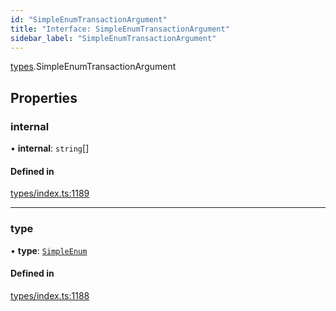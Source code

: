 ```yaml
---
id: "SimpleEnumTransactionArgument"
title: "Interface: SimpleEnumTransactionArgument"
sidebar_label: "SimpleEnumTransactionArgument"
---
```


[types](../../../modules/Types/Types.md).SimpleEnumTransactionArgument

## Properties

### internal

• **internal**: `string`[]

#### Defined in

[types/index.ts:1189](https://github.com/PolymeshAssociation/polymesh-sdk/blob/95f248df/src/types/index.ts#L1189)

___

### type

• **type**: [`SimpleEnum`](../../../enums/Types/TransactionArgumentType/TransactionArgumentType.md#simpleenum)

#### Defined in

[types/index.ts:1188](https://github.com/PolymeshAssociation/polymesh-sdk/blob/95f248df/src/types/index.ts#L1188)
